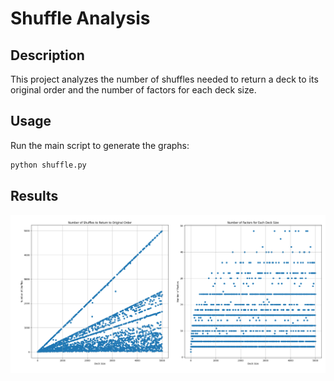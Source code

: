 # Shuffle Analysis

## Description
This project analyzes the number of shuffles needed to return a deck to its original order and the number of factors for each deck size.


## Usage
Run the main script to generate the graphs:

```bash
python shuffle.py
```

## Results

![5000 Max Deck Size Results](images/5000_max_deck.png)
